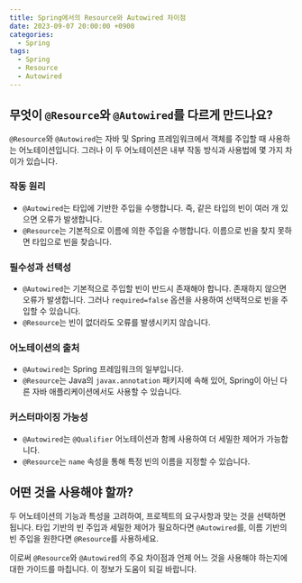 ```yaml
---
title: Spring에서의 Resource와 Autowired 차이점
date: 2023-09-07 20:00:00 +0900
categories:
  - Spring
tags:
  - Spring
  - Resource
  - Autowired
---
```

## 무엇이 `@Resource`와 `@Autowired`를 다르게 만드나요?

`@Resource`와 `@Autowired`는 자바 및 Spring 프레임워크에서 객체를 주입할 때 사용하는 어노테이션입니다. 그러나 이 두 어노테이션은 내부 작동 방식과 사용법에 몇 가지 차이가 있습니다.

### 작동 원리

- `@Autowired`는 타입에 기반한 주입을 수행합니다. 즉, 같은 타입의 빈이 여러 개 있으면 오류가 발생합니다.
- `@Resource`는 기본적으로 이름에 의한 주입을 수행합니다. 이름으로 빈을 찾지 못하면 타입으로 빈을 찾습니다.

### 필수성과 선택성

- `@Autowired`는 기본적으로 주입할 빈이 반드시 존재해야 합니다. 존재하지 않으면 오류가 발생합니다. 그러나 `required=false` 옵션을 사용하여 선택적으로 빈을 주입할 수 있습니다.
- `@Resource`는 빈이 없더라도 오류를 발생시키지 않습니다.

### 어노테이션의 출처

- `@Autowired`는 Spring 프레임워크의 일부입니다.
- `@Resource`는 Java의 `javax.annotation` 패키지에 속해 있어, Spring이 아닌 다른 자바 애플리케이션에서도 사용할 수 있습니다.

### 커스터마이징 가능성

- `@Autowired`는 `@Qualifier` 어노테이션과 함께 사용하여 더 세밀한 제어가 가능합니다.
- `@Resource`는 `name` 속성을 통해 특정 빈의 이름을 지정할 수 있습니다.

## 어떤 것을 사용해야 할까?

두 어노테이션의 기능과 특성을 고려하여, 프로젝트의 요구사항과 맞는 것을 선택하면 됩니다. 타입 기반의 빈 주입과 세밀한 제어가 필요하다면 `@Autowired`를, 이름 기반의 빈 주입을 원한다면 `@Resource`를 사용하세요.

이로써 `@Resource`와 `@Autowired`의 주요 차이점과 언제 어느 것을 사용해야 하는지에 대한 가이드를 마칩니다. 이 정보가 도움이 되길 바랍니다.